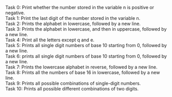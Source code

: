 Task 0: Print whether the number stored in the variable n is positive or negative. <br>
Task 1: Print the last digit of the number stored in the variable n. <br>
Task 2: Prints the alphabet in lowercase, followed by a new line. <br>
Task 3: Prints the alphabet in lowercase, and then in uppercase, followed by a new line. <br>
Task 4: Print all the letters except q and e. <br>
Task 5: Prints all single digit numbers of base 10 starting from 0, followed by a new line. <br>
Task 6: prints all single digit numbers of base 10 starting from 0, followed by a new line. <br>
Task 7: Prints the lowercase alphabet in reverse, followed by a new line. <br>
Task 8: Prints all the numbers of base 16 in lowercase, followed by a new line. <br>
Task 9: Prints all possible combinations of single-digit numbers. <br>
Task 10: Prints all possible different combinations of two digits. <br>

